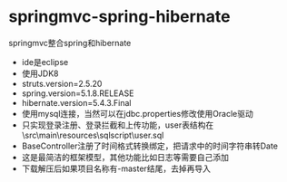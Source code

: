 # springmvc-spring-hibernate
springmvc整合spring和hibernate
 - ide是eclipse
 - 使用JDK8
 - struts.version=2.5.20
 - spring.version=5.1.8.RELEASE
 - hibernate.version=5.4.3.Final
 - 使用mysql连接，当然可以在jdbc.properties修改使用Oracle驱动
 - 只实现登录注册、登录拦截和上传功能，user表结构在\src\main\resources\sqlscript\user.sql
 - BaseController注册了时间格式转换绑定，把请求中的时间字符串转Date
 - 这是最简洁的框架模型，其他功能比如日志等需要自己添加
 - 下载解压后如果项目名称有-master结尾，去掉再导入
